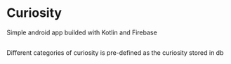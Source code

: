 # Curiosity
Simple android app builded with Kotlin and Firebase
## 
Different categories of curiosity is pre-defined as the curiosity stored in db
